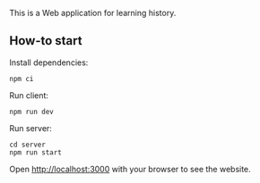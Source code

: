 This is a Web application for learning history.

## How-to start

Install dependencies:

```
npm ci
```

Run client:
```
npm run dev
```

Run server:
```
cd server
npm run start
```

Open [http://localhost:3000](http://localhost:3000) with your browser to see the website.
